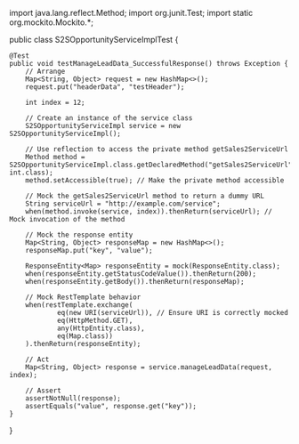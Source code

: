import java.lang.reflect.Method;
import org.junit.Test;
import static org.mockito.Mockito.*;

public class S2SOpportunityServiceImplTest {

    @Test
    public void testManageLeadData_SuccessfulResponse() throws Exception {
        // Arrange
        Map<String, Object> request = new HashMap<>();
        request.put("headerData", "testHeader");

        int index = 12;

        // Create an instance of the service class
        S2SOpportunityServiceImpl service = new S2SOpportunityServiceImpl();

        // Use reflection to access the private method getSales2ServiceUrl
        Method method = S2SOpportunityServiceImpl.class.getDeclaredMethod("getSales2ServiceUrl", int.class);
        method.setAccessible(true); // Make the private method accessible

        // Mock the getSales2ServiceUrl method to return a dummy URL
        String serviceUrl = "http://example.com/service";
        when(method.invoke(service, index)).thenReturn(serviceUrl); // Mock invocation of the method

        // Mock the response entity
        Map<String, Object> responseMap = new HashMap<>();
        responseMap.put("key", "value");

        ResponseEntity<Map> responseEntity = mock(ResponseEntity.class);
        when(responseEntity.getStatusCodeValue()).thenReturn(200);
        when(responseEntity.getBody()).thenReturn(responseMap);

        // Mock RestTemplate behavior
        when(restTemplate.exchange(
                eq(new URI(serviceUrl)), // Ensure URI is correctly mocked
                eq(HttpMethod.GET),
                any(HttpEntity.class),
                eq(Map.class))
        ).thenReturn(responseEntity);

        // Act
        Map<String, Object> response = service.manageLeadData(request, index);

        // Assert
        assertNotNull(response);
        assertEquals("value", response.get("key"));
    }
}
